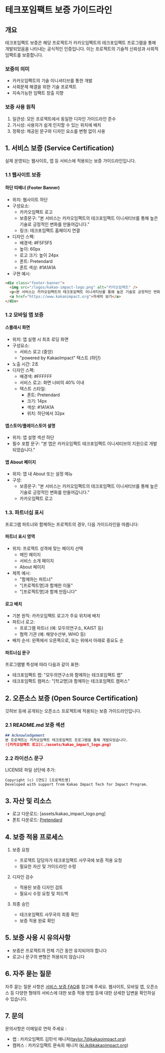 # 테크포임팩트 보증 가이드라인

## 개요
테크포임팩트 보증은 해당 프로젝트가 카카오임팩트의 테크포임팩트 프로그램을 통해 개발되었음을 나타내는 공식적인 인증입니다. 이는 프로젝트의 기술적 신뢰성과 사회적 임팩트를 보증합니다.

### 보증의 의미
- 카카오임팩트의 기술 이니셔티브를 통한 개발
- 사회문제 해결을 위한 기술 프로젝트
- 지속가능한 임팩트 창출 지향

### 보증 사용 원칙
1. 일관성: 모든 프로젝트에서 동일한 디자인 가이드라인 준수
2. 가시성: 사용자가 쉽게 인지할 수 있는 위치에 배치
3. 정확성: 제공된 문구와 디자인 요소를 변형 없이 사용

## 1. 서비스 보증 (Service Certification)
실제 운영되는 웹사이트, 앱 등 서비스에 적용되는 보증 가이드라인입니다.

### 1.1 웹사이트 보증
#### 하단 띠배너 (Footer Banner)
- 위치: 웹사이트 하단
- 구성요소:
  - 카카오임팩트 로고
  - 보증문구: "본 서비스는 카카오임팩트의 테크포임팩트 이니셔티브를 통해 높은 기술로 긍정적인 변화를 만들어갑니다."
  - 링크: 테크포임팩트 홈페이지 연결
- 디자인 스펙:
  - 배경색: #F5F5F5
  - 높이: 60px
  - 로고 크기: 높이 24px
  - 폰트: Pretendard
  - 폰트 색상: #1A1A1A
- 구현 예시:
```html
<div class="footer-banner">
  <img src="/logos/kakao-impact-logo.png" alt="카카오임팩트" />
  <p>본 서비스는 카카오임팩트의 테크포임팩트 이니셔티브를 통해 높은 기술로 긍정적인 변화를 만들어갑니다.</p>
  <a href="https://www.kakaoimpact.org">자세히 보기</a>
</div>
```

### 1.2 모바일 앱 보증
#### 스플래시 화면
- 위치: 앱 실행 시 최초 로딩 화면
- 구성요소:
  - 서비스 로고 (중앙)
  - "powered by KakaoImpact" 텍스트 (하단)
- 노출 시간: 2초
- 디자인 스펙:
  - 배경색: #FFFFFF
  - 서비스 로고: 화면 너비의 40% 이내
  - 텍스트 스타일:
    - 폰트: Pretendard
    - 크기: 14px
    - 색상: #1A1A1A
    - 위치: 하단에서 32px

#### 앱스토어/플레이스토어 설명
- 위치: 앱 설명 섹션 하단
- 필수 포함 문구: "본 앱은 카카오임팩트 테크포임팩트 이니셔티브의 지원으로 개발되었습니다."

#### 앱 About 페이지
- 위치: 앱 내 About 또는 설정 메뉴
- 구성:
  - 보증문구: "본 서비스는 카카오임팩트의 테크포임팩트 이니셔티브를 통해 높은 기술로 긍정적인 변화를 만들어갑니다."
  - 카카오임팩트 로고

### 1.3. 파트너십 표시
프로그램 파트너와 함께하는 프로젝트의 경우, 다음 가이드라인을 따릅니다:

#### 파트너 표시 영역
- 위치: 프로젝트 성격에 맞는 페이지 선택
  - 메인 페이지
  - 서비스 소개 페이지
  - About 페이지
- 제목 예시: 
  - "함께하는 파트너"
  - "[프로젝트명]과 함께한 이들"
  - "[프로젝트명]과 함께 만듭니다"
  
#### 로고 배치
- 기본 원칙: 카카오임팩트 로고가 주요 위치에 배치
- 파트너 로고: 
  - 프로그램 파트너 (예: 모두의연구소, KAIST 등)
  - 협력 기관 (예: 해양수산부, WHO 등)
- 배치 순서: 왼쪽에서 오른쪽으로, 또는 위에서 아래로 중요도 순

#### 파트너십 문구
프로그램별 특성에 따라 다음과 같이 표현:
- 테크포임팩트 랩: "모두의연구소와 함께하는 테크포임팩트 랩"
- 테크포임팩트 캠퍼스: "[학교명]과 함께하는 테크포임팩트 캠퍼스"

## 2. 오픈소스 보증 (Open Source Certification)
깃허브 등에 공개되는 오픈소스 프로젝트에 적용되는 보증 가이드라인입니다.

### 2.1 README.md 보증 섹션
```markdown
## Acknowledgement
본 프로젝트는 카카오임팩트 테크포임팩트 프로그램을 통해 개발되었습니다.
![카카오임팩트 로고](./assets/kakao_impact_logo.png)
```

### 2.2 라이선스 문구
LICENSE 파일 상단에 추가:
```
Copyright (c) [연도] [프로젝트명]
Developed with support from Kakao Impact Tech for Impact Program.
```

## 3. 자산 및 리소스
- 로고 다운로드: [assets/kakao_impact_logo.png]
- 폰트 다운로드: [Pretendard](https://noonnu.cc/font_page/694#google_vignette)

## 4. 보증 적용 프로세스
1. 보증 요청
   - 프로젝트 담당자가 테크포임팩트 사무국에 보증 적용 요청
   - 필요한 자산 및 가이드라인 수령

2. 디자인 검수
   - 적용된 보증 디자인 검토
   - 필요시 수정 요청 및 피드백

3. 최종 승인
   - 테크포임팩트 사무국의 최종 확인
   - 보증 적용 완료 확인

## 5. 보증 사용 시 유의사항
- 보증은 프로젝트의 전체 기간 동안 유지되어야 합니다
- 로고나 문구의 변형은 허용되지 않습니다

## 6. 자주 묻는 질문
자주 묻는 질문 사항은 [서비스 보증 FAQ](./faq.md)를 참고해 주세요. 웹사이트, 모바일 앱, 오픈소스 등 다양한 형태의 서비스에 대한 보증 적용 방법 등에 대한 상세한 답변을 확인하실 수 있습니다.

## 7. 문의
문의사항은 이메일로 연락 주세요 : <br>
- 랩 : 카카오임팩트 김민석 매니저(taylor.7@kakaoimpact.org)
- 캠퍼스 : 카카오임팩트 문숙희 매니저 (ki.ik@kakaoimpact.org) 